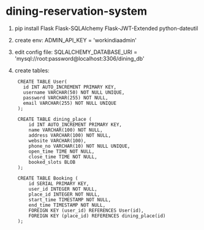 # dining-reservation-system
1. pip install Flask Flask-SQLAlchemy Flask-JWT-Extended python-dateutil
2. create env:
        ADMIN_API_KEY = 'workindiaadmin'
3. edit config file:
        SQLALCHEMY_DATABASE_URI = 'mysql://root:password@localhost:3306/dining_db'
4. create tables:
   
        CREATE TABLE User(
          id INT AUTO_INCREMENT PRIMARY KEY,
          username VARCHAR(50) NOT NULL UNIQUE,
          password VARCHAR(255) NOT NULL,
          email VARCHAR(255) NOT NULL UNIQUE
        );
        
        CREATE TABLE dining_place (
            id INT AUTO_INCREMENT PRIMARY KEY,
            name VARCHAR(100) NOT NULL,
            address VARCHAR(100) NOT NULL,
            website VARCHAR(100),
            phone_no VARCHAR(10) NOT NULL UNIQUE,
            open_time TIME NOT NULL,
            close_time TIME NOT NULL,
            booked_slots BLOB
        );
        
        CREATE TABLE Booking (
            id SERIAL PRIMARY KEY,
            user_id INTEGER NOT NULL,
            place_id INTEGER NOT NULL,
            start_time TIMESTAMP NOT NULL,
            end_time TIMESTAMP NOT NULL,
            FOREIGN KEY (user_id) REFERENCES User(id),
            FOREIGN KEY (place_id) REFERENCES dining_place(id)
        );
